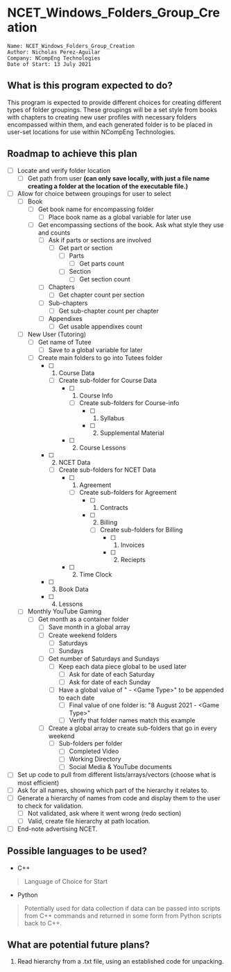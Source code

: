 # NCET_Windows_Folders_Group_Creation
	Name: NCET_Windows_Folders_Group_Creation
	Author: Nicholas Perez-Aguilar
	Company: NCompEng Technologies
	Date of Start: 13 July 2021

## What is this program expected to do?
This program is expected to provide different choices for creating different types of folder groupings. These groupings will be a set style from books with chapters to creating new user profiles with necessary folders encompassed within them, and each generated folder is to be placed in user-set locations for use within NCompEng Technologies.

## Roadmap to achieve this plan
- [ ] Locate and verify folder location
  - [ ] Get path from user __(can only save locally, with just a file name creating a folder at the location of the executable file.)__
- [ ] Allow for choice between groupings for user to select
  - [ ] Book
    - [ ] Get book name for encompassing folder
      - [ ] Place book name as a global variable for later use
    - [ ] Get encompassing sections of the book. Ask what style they use and counts
      - [ ] Ask if parts or sections are involved
        - [ ] Get part or section
          - [ ] Parts
            - [ ] Get parts count
          - [ ] Section
            - [ ] Get section count
      - [ ] Chapters
        - [ ] Get chapter count per section
      - [ ] Sub-chapters
        - [ ] Get sub-chapter count per chapter
      - [ ] Appendixes
        - [ ] Get usable appendixes count
  - [ ] New User (Tutoring)
    - [ ] Get name of Tutee
      - [ ] Save to a global variable for later
    - [ ] Create main folders to go into Tutees folder
      - [ ] 1) Course Data
        - [ ] Create sub-folder for Course Data
          - [ ] 1) Course Info
            - [ ] Create sub-folders for Course-info
              - [ ] 1) Syllabus
              - [ ] 2) Supplemental Material
          - [ ] 2) Course Lessons
      - [ ] 2) NCET Data
        - [ ] Create sub-folders for NCET Data
          - [ ] 1) Agreement
            - [ ] Create sub-folders for Agreement
              - [ ] 1) Contracts
              - [ ] 2) Billing
                - [ ] Create sub-folders for Billing
                  - [ ] 1) Invoices
                  - [ ] 2) Reciepts
          - [ ] 2) Time Clock
      - [ ] 3) Book Data
      - [ ] 4) Lessons
  - [ ] Monthly YouTube Gaming
    - [ ] Get month as a container folder
      - [ ] Save month in a global array
      - [ ] Create weekend folders
        - [ ] Saturdays
        - [ ] Sundays
      - [ ] Get number of Saturdays and Sundays
        - [ ] Keep each data piece global to be used later
          - [ ] Ask for date of each Saturday
          - [ ] Ask for date of each Sunday
        - [ ] Have a global value of " - \<Game Type>" to be appended to each date
          - [ ] Final value of one folder is: "8 August 2021 - \<Game Type>"
          - [ ] Verify that folder names match this example
      - [ ] Create a global array to create sub-folders that go in every weekend
        - [ ] Sub-folders per folder
          - [ ] Completed Video
          - [ ] Working Directory
          - [ ] Social Media & YouTube documents
- [ ] Set up code to pull from different lists/arrays/vectors (choose what is most efficient)
- [ ] Ask for all names, showing which part of the hierarchy it relates to.
- [ ] Generate a hierarchy of names from code and display them to the user to check for validation.
  - [ ] Not validated, ask where it went wrong (redo section)
  - [ ] Valid, create file hierarchy at path location.
- [ ] End-note advertising NCET.

## Possible languages to be used?
- C++
> Language of Choice for Start
- Python
> Potentially used for data collection if data can be passed into scripts from C++ commands and returned in some form from Python scripts back to C++.

## What are potential future plans?
1. Read hierarchy from a .txt file, using an established code for unpacking.
